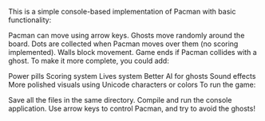 This is a simple console-based implementation of Pacman with basic functionality:

Pacman can move using arrow keys.
Ghosts move randomly around the board.
Dots are collected when Pacman moves over them (no scoring implemented).
Walls block movement.
Game ends if Pacman collides with a ghost.
To make it more complete, you could add:

Power pills
Scoring system
Lives system
Better AI for ghosts
Sound effects
More polished visuals using Unicode characters or colors
To run the game:

Save all the files in the same directory.
Compile and run the console application.
Use arrow keys to control Pacman, and try to avoid the ghosts!